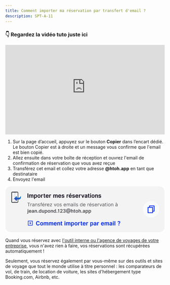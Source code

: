 ```yaml
---
title: Comment importer ma réservation par transfert d'email ?
description: SPT-A-11
---
```


### 👇 Regardez la vidéo tuto juste ici

<div style="max-width: 1280px"><div style="position: relative; padding-bottom: 56.25%; height: 0; overflow: hidden;"><iframe src="https://htohappcom.sharepoint.com/sites/HtoH/_layouts/15/embed.aspx?UniqueId=80ba5cd2-7ef0-43c4-885c-fa23e230cc0e&embed=%7B%22ust%22%3Atrue%2C%22hv%22%3A%22CopyEmbedCode%22%7D&referrer=StreamWebApp&referrerScenario=EmbedDialog.Create" width="720" height="1280" frameborder="0" scrolling="no" allowfullscreen title="Email parsing" style="border:none; position: absolute; top: 0; left: 0; right: 0; bottom: 0; height: 100%; max-width: 100%;"></iframe></div></div>

1. Sur la page d’accueil, appuyez sur le bouton **Copier** dans l’encart dédié. Le bouton Copier est à droite et un message vous confirme que l'email est bien copié.
2. Allez ensuite dans votre boîte de réception et ouvrez l'email de confirmation de réservation que vous avez reçue
3. Transférez cet email et collez votre adresse **@htoh.app** en tant que destinataire
4. Envoyez l'email

<span style="background-color:palegreen;"></span>![](./images/import-by-email.png)

Quand vous réservez avec [l'outil interne ou l'agence de voyages de votre entreprise](/fr/htoh-trip-connect/j-ai-reserve-avec-l-outil-ou-l-agence-de-voyages-de-mon-entreprise-comment-recuperer-ma-reservation), vous n'avez rien à faire, vos réservations sont récupérées automatiquement !

Seulement, vous réservez également par vous-même sur des outils et sites de voyage que tout le monde utilise à titre personnel : les comparateurs de vol, de train, de location de voiture, les sites d'hébergement type Booking.com, Airbnb, etc.
